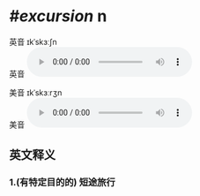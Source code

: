 # ***\#excursion*** n
英音 ɪkˈskɜːʃn  
英音
<audio src="./media/excursion1_AAC.aac" controls="controls"></audio>

美音 ɪkˈskɜːrʒn  
美音
<audio src="./media/excursion2_AAC.aac" controls="controls"></audio>



  

英文释义
---
### 1.**(有特定目的的) 短途旅行**  


